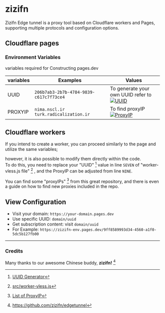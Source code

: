 # zizifn
Zizifn Edge tunnel is a proxy tool based on Cloudflare workers and Pages, supporting multiple protocols and configuration options.

## Cloudflare pages

### Environment Variables
variables required for Constructing pages.dev 

| variables | Examples | Values |
| -------- | ----------- | ---------------------------- |  
| UUID | `206b7ab3-2b7b-4784-9839-c617c7f73ce4` | To generate your own UUID refer to<br> [![UUID](https://img.shields.io/badge/ID_generator-gray?logo=lucid)](https://www.uuidgenerator.net) |
| PROXYIP | `nima.nscl.ir` <br>`turk.radicalization.ir` | To find proxyIP<br> [![ProxyIP](https://img.shields.io/badge/Check_here-gray?logo=envoyproxy)](https://github.com/NiREvil/vless/blob/main/sub/ProxyIP.md) |


## Cloudflare workers

If you intend to create a worker, you can proceed similarly to the page and utilize the same variables;

however, it is also possible to modify them directly within the code.  
To do this, you need to replace your "UUID" [^1] value in line `SEVEN` of "worker-vless.js file" [^2] ,
and the ProxyIP can be adjusted from line `NINE`.  

You can find some "proxyIPs" [^3] from this great repository, and there is even a guide on how to find new proxies included in the repo.


## View Configuration

- Visit your domain: `https://your-domain.pages.dev`
- Use specific UUID: `domain/uuid`
- Get subscription content: visit `domain/uuid`
- For Example: `https://zizifn-env.pages.dev/9ff8589993d34-4560-a1f0-5dc5b127fb00`

---

### Credits

Many thanks to our awesome Chinese buddy, **zizifn!** [^4]  

[^1]: [UUID Generator](https://www.uuidgenerator.net/)

[^2]: [src/worker-vless.js](src/worker-vless.js)

[^3]: [List of ProxyIP](https://github.com/NiREvil/vless/blob/main/sub/ProxyIP.md)

[^4]:https://github.com/zizifn/edgetunnel
